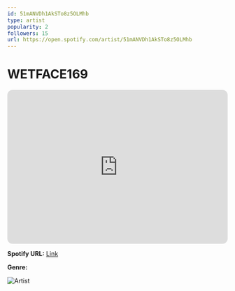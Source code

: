 ```yaml
---
id: 51mANVDh1AkSTo8z5OLMhb
type: artist
popularity: 2
followers: 15
url: https://open.spotify.com/artist/51mANVDh1AkSTo8z5OLMhb
---
```

# WETFACE169

<iframe style="border-radius:12px" src="https://open.spotify.com/embed/artist/51mANVDh1AkSTo8z5OLMhb" width="100%" height="352" frameBorder="0" allowfullscreen="" allow="autoplay; clipboard-write; encrypted-media; fullscreen; picture-in-picture" loading="lazy"></iframe>

**Spotify URL:** [Link](https://open.spotify.com/artist/51mANVDh1AkSTo8z5OLMhb)

**Genre:** 

![Artist](https://i.scdn.co/image/ab6761610000e5eb42d557fe21474b5386450b6b)
